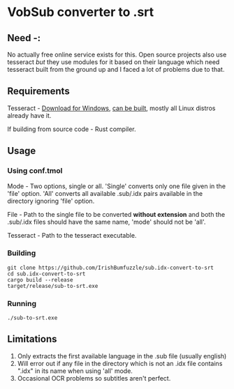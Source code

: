 # VobSub converter to .srt

## Need -: 

No actually free online service exists for this. Open source projects also use tesseract *but* they use modules for it based on their language which need tesseract built from the ground up and I faced a lot of problems due to that.

## Requirements

Tesseract - [Download for Windows](https://github.com/UB-Mannheim/tesseract/wiki), [can be built](https://github.com/tesseract-ocr/tesseract), mostly all Linux distros already have it.

If building from source code - Rust compiler.


## Usage
### Using conf.tmol 

Mode - Two options, single or all. 'Single' converts only one file given in the 'file' option. 'All' converts all available .sub/.idx pairs available in the directory ignoring 'file' option.

File - Path to the single file to be converted **without extension** and both the .sub/.idx files should have the same name, 'mode' should not be 'all'.

Tesseract - Path to the tesseract executable.

### Building

```batch
git clone https://github.com/IrishBumfuzzle/sub.idx-convert-to-srt
cd sub.idx-convert-to-srt
cargo build --release
target/release/sub-to-srt.exe
```

### Running

```batch 
./sub-to-srt.exe
```

## Limitations

1. Only extracts the first available language in the .sub file (usually english)
2. Will error out if any file in the directory which is not an .idx file contains ".idx" in its name when using 'all' mode.
3. Occasional OCR problems so subtitles aren't perfect.
